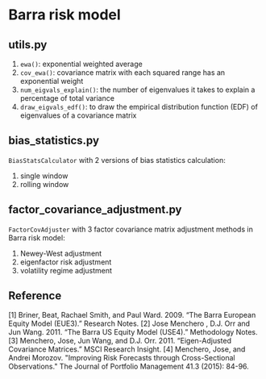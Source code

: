 # Barra risk model

## utils.py
1. `ewa()`: exponential weighted average
2. `cov_ewa()`: covariance matrix with each squared range has an exponential weight
3. `num_eigvals_explain()`: the number of eigenvalues it takes to explain a percentage of total variance
4. `draw_eigvals_edf()`: to draw the empirical distribution function (EDF) of eigenvalues of a covariance matrix
   
## bias_statistics.py
`BiasStatsCalculator` with 2 versions of bias statistics calculation:
1. single window
2. rolling window

## factor_covariance_adjustment.py
`FactorCovAdjuster` with 3 factor covariance matrix adjustment methods in Barra risk model:
1. Newey-West adjustment
2. eigenfactor risk adjustment
3. volatility regime adjustment

## Reference

[1] Briner, Beat, Rachael Smith, and Paul Ward. 2009. “The Barra European Equity Model (EUE3).” Research Notes.
[2] Jose Menchero , D.J. Orr and Jun Wang. 2011. “The Barra US Equity Model (USE4).” Methodology Notes.
[3] Menchero, Jose, Jun Wang, and D.J. Orr. 2011. “Eigen-Adjusted Covariance Matrices.” MSCI Research Insight.
[4] Menchero, Jose, and Andrei Morozov. "Improving Risk Forecasts through Cross-Sectional Observations." The Journal of Portfolio Management 41.3 (2015): 84-96.
